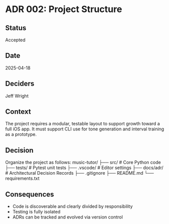 # ADR 002: Project Structure

## Status
Accepted

## Date
2025-04-18

## Deciders
Jeff Wright

## Context
The project requires a modular, testable layout to support growth toward a full iOS app. It must support CLI use for tone generation and interval training as a prototype.

## Decision
Organize the project as follows:
music-tutor/
├── src/                # Core Python code
├── tests/              # Pytest unit tests
├── .vscode/            # Editor settings
├── docs/adr/           # Architectural Decision Records
├── .gitignore
├── README.md
└── requirements.txt

## Consequences
- Code is discoverable and clearly divided by responsibility
- Testing is fully isolated
- ADRs can be tracked and evolved via version control
